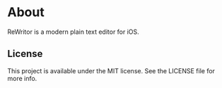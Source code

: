 <!-- TODO: Put Icon & AppStore Link here -->

# About

ReWritor is a modern plain text editor for iOS.


## License

This project is available under the MIT license. See the LICENSE file for more info.
